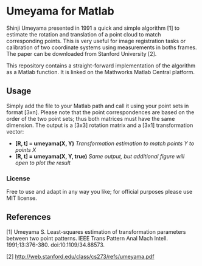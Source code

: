 # Umeyama for Matlab

Shinji Umeyama presented in 1991 a quick and simple algorithm [1] to estimate the rotation and translation of a point cloud to match corresponding points. This is very useful for image registration tasks or calibration of two coordinate systems using measurements in boths frames. The paper can be downloaded from Stanford University [2].

This repository contains a straight-forward implementation of the algorithm as a Matlab function. It is linked on the Mathworks Matlab Central platform. 

## Usage
Simply add the file to your Matlab path and call it using your point sets in format [3xn]. Please note that the point correspondences are based on the order of the two point sets; thus both matrices must have the same dimension. The output is a [3x3] rotation matrix and a [3x1] transformation vector:
- **[R, t] = umeyama(X, Y)** *Transformation estimation to match points Y to points X*
- **[R, t] = umeyama(X, Y, true)** *Same output, but additional figure will open to plot the result*

### License
Free to use and adapt in any way you like; for official purposes please use MIT license.

## References
[1] Umeyama S. Least-squares estimation of transformation parameters between two point patterns. IEEE Trans Pattern Anal Mach Intell. 1991;13:376-380. doi:10.1109/34.88573.

[2] http://web.stanford.edu/class/cs273/refs/umeyama.pdf
